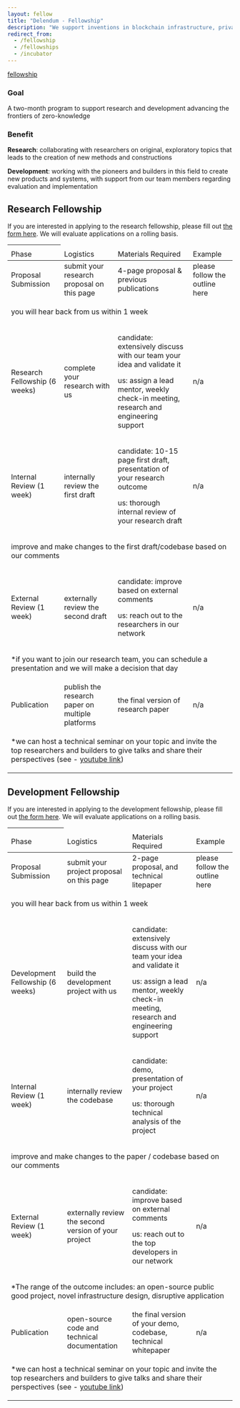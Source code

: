 ```yaml
---
layout: fellow
title: "Delendum - Fellowship"
description: "We support inventions in blockchain infrastructure, private computing, and zero-knowledge proof applications"
redirect_from:
  - /fellowship
  - /fellowships
  - /incubator
---
```


<div class="page-link-container">
    <a class="menu-link" href="/fellow">fellowship</a>
</div>

### Goal
A two-month program to support research and development advancing the frontiers of zero-knowledge

### Benefit
**Research**: collaborating with researchers on original, exploratory topics that leads to the creation of new methods and constructions

**Development**: working with the pioneers and builders in this field to create new products and systems, with support from our team members regarding evaluation and implementation

## Research Fellowship

If you are interested in applying to the research fellowship, please fill out [the form here](/fellowship/research). We will evaluate applications on a rolling basis. 

<table>
<thead>
<th>
<tr>
    <td>Phase</td>
    <td>Logistics</td>
    <td>Materials Required</td>
    <td>Example</td>
</tr>
</th>
</thead>
<tbody>
<tr>
    <td>Proposal Submission</td>
    <td>submit your research proposal on this page</td>
    <td>4-page proposal & previous publications</td>
    <td>please follow the outline here</td>
</tr>
<tr><td colspan="4"><p class="text-center">you will hear back from us within 1 week</p></td></tr>
<tr>
    <td>Research Fellowship (6 weeks)</td>
    <td>complete your research with us</td>
    <td>
        <p> candidate: extensively discuss with our team your idea and validate it </p>
        <p> us: assign a lead mentor, weekly check-in meeting, research and engineering support</p>
    </td>
    <td>n/a</td>
</tr>
<tr>
    <td>Internal Review (1 week)</td>
    <td>internally review the first draft</td>
    <td>
        <p>candidate: 10-15 page first draft, presentation of your research outcome </p>
        <p>us: thorough internal review of your research draft</p>
    </td>
    <td>n/a</td>
</tr>
<tr><td colspan="4"><p class="text-center">improve and make changes to the first draft/codebase based on our comments</p></td> </tr>
<tr>
    <td>External Review (1 week)</td>
    <td>externally review the second draft</td>
    <td>
        <p>candidate: improve based on external comments</p>
        <p>us: reach out to the researchers in our network</p>
    </td>
    <td>n/a</td>
</tr>
<tr><td colspan="4"><p class="text-center">*if you want to join our research team, you can schedule a presentation and we will make a decision that day</p></td> </tr>
<tr>
    <td>Publication</td>
    <td>publish the research paper on multiple platforms</td>
    <td>the final version of research paper</td>
    <td>n/a</td>
</tr>
<tr><td colspan="4"><p class="text-center">*we can host a technical seminar on your topic and invite the top researchers and builders to give talks and share their perspectives (see - <a href="https://www.youtube.com/channel/UCM7Dc3y3BVTTpprDidVV7iw" target="_blank">youtube link</a>)</p></td> </tr>
</tbody>
</table>

## Development Fellowship

If you are interested in applying to the development fellowship, please fill out [the form here](/fellowship/development). We will evaluate applications on a rolling basis. 



<table>
<thead>
<th>
<tr>
    <td>Phase</td>
    <td>Logistics</td>
    <td>Materials Required</td>
    <td>Example</td>
</tr>
</th>
</thead>
<tbody>
<tr>
    <td>Proposal Submission</td>
    <td>submit your project proposal on this page</td>
    <td>2-page proposal, and technical litepaper</td>
    <td>please follow the outline here</td>
</tr>
<tr><td colspan="4"><p class="text-center">you will hear back from us within 1 week</p></td></tr>
<tr>
    <td>Development Fellowship (6 weeks)</td>
    <td>build the development project with us </td>
    <td>
        <p> candidate: extensively discuss with our team your idea and validate it </p>
        <p> us: assign a lead mentor, weekly check-in meeting, research and engineering support</p>
    </td>
    <td>n/a</td>
</tr>
<tr>
    <td>Internal Review (1 week)</td>
    <td>internally review the codebase</td>
    <td>
        <p>candidate: demo, presentation of your project </p>
        <p>us: thorough technical analysis of the project</p>
    </td>
    <td>n/a</td>
</tr>
<tr><td colspan="4"><p class="text-center">improve and make changes to the paper / codebase based on our comments</p></td> </tr>
<tr>
    <td>External Review (1 week)</td>
    <td>externally review the second version of your project</td>
    <td>
        <p>candidate: improve based on external comments</p>
        <p>us: reach out to the top developers in our network </p>
    </td>
    <td>n/a</td>
</tr>
<tr><td colspan="4"><p class="text-center">*The range of the outcome includes: an open-source public good project, novel infrastructure design, disruptive application</p></td> </tr>
<tr>
    <td>Publication</td>
    <td>open-source code and technical documentation</td>
    <td>the final version of your demo, codebase, technical whitepaper</td>
    <td>n/a</td>
</tr>
<tr><td colspan="4"><p class="text-center">*we can host a technical seminar on your topic and invite the top researchers and builders to give talks and share their perspectives (see - <a href="https://www.youtube.com/channel/UCM7Dc3y3BVTTpprDidVV7iw" target="_blank">youtube link</a>)</p></td> </tr>
</tbody>
</table>







